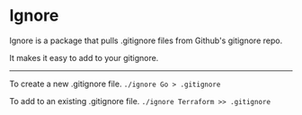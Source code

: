 # Ignore

Ignore is a package that pulls .gitignore files from Github's gitignore repo.

It makes it easy to add to your gitignore.

------
To create a new .gitignore file.
```./ignore Go > .gitignore```

To add to an existing .gitignore file.
```./ignore Terraform >> .gitignore```